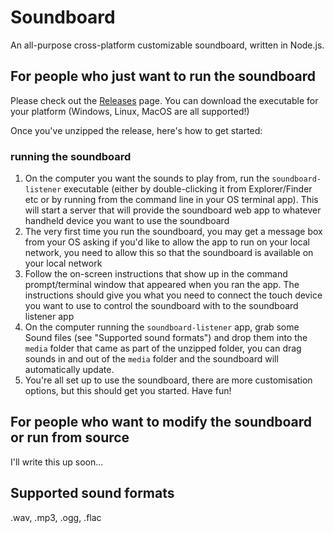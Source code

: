 # Soundboard

An all-purpose cross-platform customizable soundboard, written in Node.js.

## For people who just want to run the soundboard

Please check out the [Releases](https://github.com/mikedsharp/soundboard/releases) page. You can download the executable for your platform (Windows, Linux, MacOS are all supported!)

Once you've unzipped the release, here's how to get started:

### running the soundboard

1. On the computer you want the sounds to play from, run the `soundboard-listener` executable (either by double-clicking it from Explorer/Finder etc or by running from the command line in your OS terminal app). This will start a server that will provide the soundboard web app to whatever handheld device you want to use the soundboard
2. The very first time you run the soundboard, you may get a message box from your OS asking if you'd like to allow the app to run on your local network, you need to allow this so that the soundboard is available on your local network
3. Follow the on-screen instructions that show up in the command prompt/terminal window that appeared when you ran the app. The instructions should give you what you need to connect the touch device you want to use to control the soundboard with to the soundboard listener app
4. On the computer running the `soundboard-listener` app, grab some Sound files (see "Supported sound formats") and drop them into the `media` folder that came as part of the unzipped folder, you can drag sounds in and out of the `media` folder and the soundboard will automatically update.
5. You're all set up to use the soundboard, there are more customisation options, but this should get you started. Have fun!

## For people who want to modify the soundboard or run from source

I'll write this up soon...

## Supported sound formats

.wav, .mp3, .ogg, .flac
